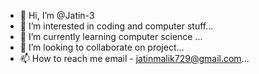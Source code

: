 - 👋 Hi, I’m @Jatin-3
- 👀 I’m interested in coding and computer stuff...
- 🌱 I’m currently learning computer science ...
- 💞️ I’m looking to collaborate on project...
- 📫 How to reach me email - jatinmalik729@gmail.com...

<!---
Jatin-3/Jatin-3 is a ✨ special ✨ repository because its `README.md` (this file) appears on your GitHub profile.
You can click the Preview link to take a look at your changes.
--->
